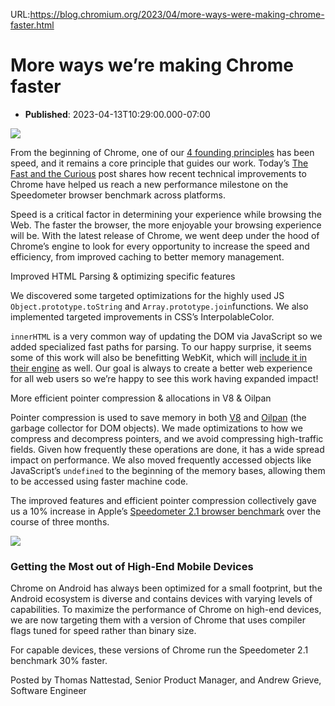 URL:https://blog.chromium.org/2023/04/more-ways-were-making-chrome-faster.html
# More ways we’re making Chrome faster
- **Published**: 2023-04-13T10:29:00.000-07:00
  

[![](https://blogger.googleusercontent.com/img/b/R29vZ2xl/AVvXsEiED83PUD3mCG2ea-hkNQas9v8urhqtDIM4VDrMKN7P7wIF4TJOtD3cdiJNwZsyKX119C3EVq9FXaFo025FTFiMAEo45g-yaRMIE-CcjvNCOl8a81lAnOLA3_tGrdhAaiLLzyS71XpUFP6A1OKsKBRzC13Jyna7SGR9NqKstpVu-RYa3msMxpVwesrrcA/w400-h166/The%20Fast%20+%20The%20Curious%20Logo_Revised_Header.jpg)](https://blogger.googleusercontent.com/img/b/R29vZ2xl/AVvXsEiED83PUD3mCG2ea-hkNQas9v8urhqtDIM4VDrMKN7P7wIF4TJOtD3cdiJNwZsyKX119C3EVq9FXaFo025FTFiMAEo45g-yaRMIE-CcjvNCOl8a81lAnOLA3_tGrdhAaiLLzyS71XpUFP6A1OKsKBRzC13Jyna7SGR9NqKstpVu-RYa3msMxpVwesrrcA/s4501/The%20Fast%20+%20The%20Curious%20Logo_Revised_Header.jpg)

From the beginning of Chrome, one of our [4 founding principles](https://www.chromium.org/developers/core-principles/) has been speed, and it remains a core principle that guides our work. Today’s [The Fast and the Curious](https://blog.chromium.org/search/label/the%20fast%20and%20the%20curious) post shares how recent technical improvements to Chrome have helped us reach a new performance milestone on the Speedometer browser benchmark across platforms. 

Speed is a critical factor in determining your experience while browsing the Web. The faster the browser, the more enjoyable your browsing experience will be. With the latest release of Chrome, we went deep under the hood of Chrome’s engine to look for every opportunity to increase the speed and efficiency, from improved caching to better memory management.

Improved HTML Parsing & optimizing specific features

We discovered some targeted optimizations for the highly used JS `Object.prototype.toString` and `Array.prototype.join`functions. We also implemented targeted improvements in CSS’s InterpolableColor.

`innerHTML` is a very common way of updating the DOM via JavaScript so we added specialized fast paths for parsing. To our happy surprise, it seems some of this work will also be benefitting WebKit, which will [include it in their engine](https://github.com/WebKit/WebKit/pull/9926) as well. Our goal is always to create a better web experience for all web users so we’re happy to see this work having expanded impact!

More efficient pointer compression & allocations in V8 & Oilpan

Pointer compression is used to save memory in both [V8](https://v8.dev/blog/pointer-compression) and [Oilpan](https://v8.dev/blog/oilpan-pointer-compression) (the garbage collector for DOM objects). We made optimizations to how we compress and decompress pointers, and we avoid compressing high-traffic fields. Given how frequently these operations are done, it has a wide spread impact on performance. We also moved frequently accessed objects like JavaScript’s `undefined` to the beginning of the memory bases, allowing them to be accessed using faster machine code.

The improved features and efficient pointer compression collectively gave us a 10% increase in Apple’s [Speedometer 2.1 browser benchmark](https://browserbench.org/Speedometer2.1/) over the course of three months.

[![](https://blogger.googleusercontent.com/img/b/R29vZ2xl/AVvXsEjWNiHdyHhg-PihZ28UdVJ9k-f65mOJrN4-btXOftf-Y9JpAQwqxQhsp4IGjYq4wgU-4CUcTQB5iTHixrBsNHbxN2sG-BJIm6JyugUL_U42NyxVJyFpy0GHaqNOWlqeZfKoRzTK5urVMz1SxFexPpPFBDKon619A2arHK3dUsa2nLP_BrfKAiPTdf9_Ww/w640-h314/Chrome_Fast%20_%20Curious%20Speedometer%20Improvements_Graphic_3_1.png)](https://blogger.googleusercontent.com/img/b/R29vZ2xl/AVvXsEjWNiHdyHhg-PihZ28UdVJ9k-f65mOJrN4-btXOftf-Y9JpAQwqxQhsp4IGjYq4wgU-4CUcTQB5iTHixrBsNHbxN2sG-BJIm6JyugUL_U42NyxVJyFpy0GHaqNOWlqeZfKoRzTK5urVMz1SxFexPpPFBDKon619A2arHK3dUsa2nLP_BrfKAiPTdf9_Ww/s2804/Chrome_Fast%20_%20Curious%20Speedometer%20Improvements_Graphic_3_1.png)

### Getting the Most out of High-End Mobile Devices

Chrome on Android has always been optimized for a small footprint, but the Android ecosystem is diverse and contains devices with varying levels of capabilities. To maximize the performance of Chrome on high-end devices, we are now targeting them with a version of Chrome that uses compiler flags tuned for speed rather than binary size.

For capable devices, these versions of Chrome run the Speedometer 2.1 benchmark 30% faster.

Posted by Thomas Nattestad, Senior Product Manager, and Andrew Grieve, Software Engineer

  